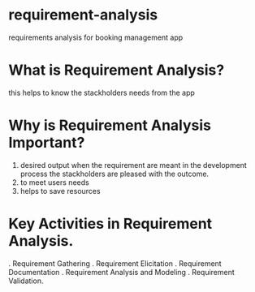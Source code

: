 # requirement-analysis
requirements analysis for booking management app 
# What is Requirement Analysis?
this helps to know the stackholders needs from the app
# Why is Requirement Analysis Important?
1. desired output
   when the requirement are meant in the development process the stackholders are pleased with the outcome.
2. to meet users needs
3. helps to save resources
# Key Activities in Requirement Analysis.
 . Requirement Gathering
 . Requirement Elicitation
 . Requirement Documentation
 . Requirement Analysis and Modeling
 . Requirement Validation.
